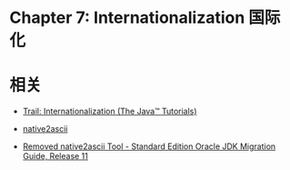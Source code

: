 #  Chapter 7: Internationalization   国际化  


# 相关

- [Trail: Internationalization (The Java™ Tutorials)](https://docs.oracle.com/javase/tutorial/i18n/index.html)

- [native2ascii](https://docs.oracle.com/javase/8/docs/technotes/tools/windows/native2ascii.html)
- [Removed native2ascii Tool - Standard Edition Oracle JDK Migration Guide, Release 11](https://docs.oracle.com/en/java/javase/11/migrate/index.html#JSMIG-GUID-C86F7403-7D7C-456F-8873-18C7F1BEDE2F)
